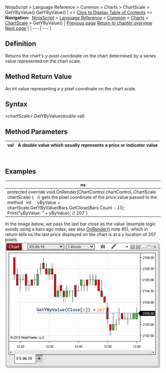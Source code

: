 ﻿
NinjaScript \> Language Reference \> Common \> Charts \> ChartScale \> GetYByValue()
GetYByValue()
| \<\< [Click to Display Table of Contents](getybyvalue.md) \>\> **Navigation:**     [NinjaScript](ninjascript-1.md) \> [Language Reference](language_reference_wip-1.md) \> [Common](common-1.md) \> [Charts](chart-1.md) \> [ChartScale](chartscale-1.md) \> GetYByValue() | [Previous page](getvaluebyywpf-1.md) [Return to chapter overview](chartscale-1.md) [Next page](getybyvaluewpf-1.md) |
| --- | --- |
## Definition
Returns the chart's y\-pixel coordinate on the chart determined by a series value represented on the chart scale.
 
## Method Return Value
An int value representing a y pixel coordinate on the chart scale.
## 
## Syntax
\<chartScale\>.GetYByValue(double val)
## 
## Method Parameters
| val | A double value which usually represents a price or indicator value |
| --- | --- |

 
## 
## Examples
| ns |
| --- |
| protected override void OnRender(ChartControl chartControl, ChartScale chartScale) {    // gets the pixel coordinate of the price value passed to the method    int     yByValue \= chartScale.GetYByValue(Bars.GetClose(Bars.Count \- 1));      Print("yByValue: " \+ yByValue); // 207 } |

 In the image below, we pass the last bar close as the value (example logic avoids using a bars ago index, see also [OnRender()](onrender-1.md) note \#5\), which in return tells us the last price displayed on the chart is at a y location of 207 pixels.
 
![getybyvalue](getybyvalue.png)
